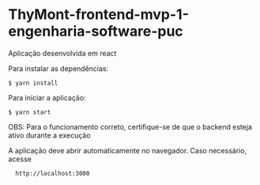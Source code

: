 # ThyMont-frontend-mvp-1-engenharia-software-puc

Aplicação desenvolvida em react

Para instalar as dependências:

```
$ yarn install
```

Para iniciar a aplicação:

```
$ yarn start
```

OBS: Para o funcionamento correto, certifique-se de que o backend esteja ativo durante a execução

A aplicação deve abrir automaticamente no navegador. Caso necessário, acesse

```
  http://localhost:3000
```
